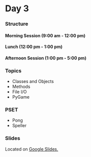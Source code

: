 # Day 3

### Structure
#### Morning Session (9:00 am - 12:00 pm)

#### Lunch (12:00 pm - 1:00 pm)

#### Afternoon Session (1:00 pm - 5:00 pm)

### Topics
- Classes and Objects
- Methods
- File I/O
- PyGame

### PSET
- Pong
- Speller

### Slides
Located on [Google Slides.]()
